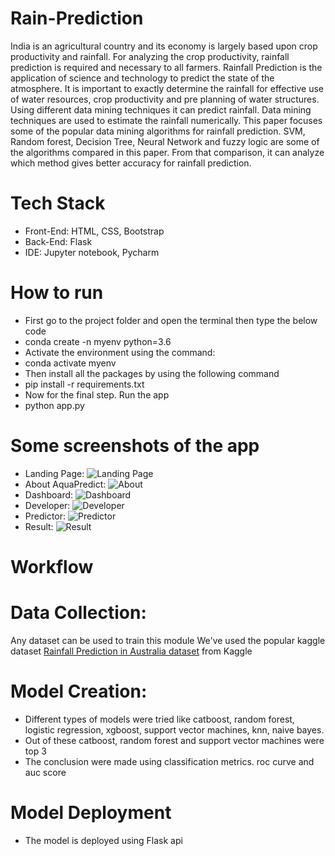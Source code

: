 # Rain-Prediction
India is an agricultural country and its economy is largely based upon
crop productivity and rainfall. For analyzing the crop productivity,
rainfall prediction is required and necessary to all farmers. Rainfall
Prediction is the application of science and technology to predict the state
of the atmosphere. It is important to exactly determine the rainfall for
effective use of water resources, crop productivity and pre planning of
water structures. Using different data mining techniques it can predict
rainfall. Data mining techniques are used to estimate the rainfall
numerically. This paper focuses some of the popular data mining
algorithms for rainfall prediction. SVM, Random forest, Decision Tree,
Neural Network and fuzzy logic are some of the algorithms compared in
this paper. From that comparison, it can analyze which method gives
better accuracy for rainfall prediction.

# Tech Stack
* Front-End: HTML, CSS, Bootstrap
* Back-End: Flask
* IDE: Jupyter notebook, Pycharm

# How to run
* First go to the project folder and open the terminal then type the below code
* conda create -n myenv python=3.6
* Activate the environment using the command:
* conda activate myenv
* Then install all the packages by using the following command
* pip install -r requirements.txt
* Now for the final step. Run the app
* python app.py

# Some screenshots of the app
* Landing Page:
![Landing Page]()
* About AquaPredict:
![About]()
* Dashboard:
![Dashboard]()
* Developer:
![Developer]()
* Predictor:
![Predictor]()
* Result:
![Result]()

# Workflow

# Data Collection: 
Any dataset can be used to train this module
We've used the popular kaggle dataset
[Rainfall Prediction in Australia dataset](https://www.kaggle.com/jsphyg/weather-dataset-rattle-package) from Kaggle

# Model Creation:
* Different types of models were tried like catboost, random forest, logistic regression, xgboost, support vector machines, knn, naive bayes.
* Out of these catboost, random forest and support vector machines were top 3
* The conclusion were made using classification metrics. roc curve and auc score
# Model Deployment
* The model is deployed using Flask api




